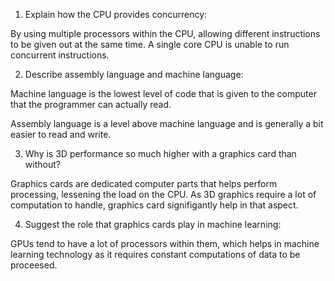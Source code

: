 <!-- Answers to the Short Answer Essay Questions go here -->

1. Explain how the CPU provides concurrency:

By using multiple processors within the CPU, allowing different instructions to be given out at the same time. 
A single core CPU is unable to run concurrent instructions. 


2. Describe assembly language and machine language:

Machine language is the lowest level of code that is given to the computer that the programmer can actually read. 

Assembly language is a level above machine language and is generally a bit easier to read and write. 

3. Why is 3D performance so much higher with a graphics card than without?

Graphics cards are dedicated computer parts that helps perform processing, lessening the load on the CPU. As 3D graphics require a lot of computation to
handle, graphics card signifigantly help in that aspect.


4. Suggest the role that graphics cards play in machine learning:

GPUs tend to have a lot of processors within them, which helps in machine learning technology as it requires constant computations of data to be proceesed.